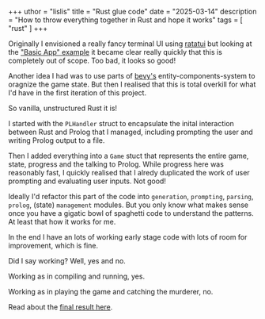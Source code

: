 +++
uthor = "lislis"
title = "Rust glue code"
date = "2025-03-14"
description = "How to throw everything together in Rust and hope it works"
tags = [
    "rust"
]
+++

Originally I envisioned a really fancy terminal UI using [ratatui](https://ratatui.rs/) but looking at the ["Basic App" example](https://ratatui.rs/tutorials/counter-app/basic-app/) it became clear really quickly that this is completely out of scope. Too bad, it looks so good!

Another idea I had was to use parts of [bevy's](https://bevyengine.org/) entity-components-system to oragnize the game state. But then I realised that this is total overkill for what I'd have in the first iteration of this project.

So vanilla, unstructured Rust it is!

I started with the `PLHandler` struct to encapsulate the inital interaction between Rust and Prolog that I managed, including prompting the user and writing Prolog output to a file.

Then I added everything into a `Game` stuct that represents the entire game, state, progress and the talking to Prolog. While progress here was reasonably fast, I quickly realised that I alredy duplicated the work of user prompting and evaluating user inputs. Not good!

Ideally I'd refactor this part of the code into `generation`, `prompting`, `parsing`, `prolog`, (state) `management` modules. But you only know what makes sense once you have a gigatic bowl of spaghetti code to understand the patterns. At least that how it works for me.

In the end I have an lots of working early stage code with lots of room for improvement, which is fine.

Did I say working? Well, yes and no.

Working as in compiling and running, yes.

Working as in playing the game and catching the murderer, no.

Read about the [final result here](/blog/results).
